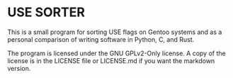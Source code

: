# USE SORTER

This is a small program for sorting USE flags on Gentoo systems and as a
personal comparison of writing software in Python, C, and Rust.

The program is licensed under the GNU GPLv2-Only license. A copy of the license
is in the LICENSE file or LICENSE.md if you want the markdown version.
